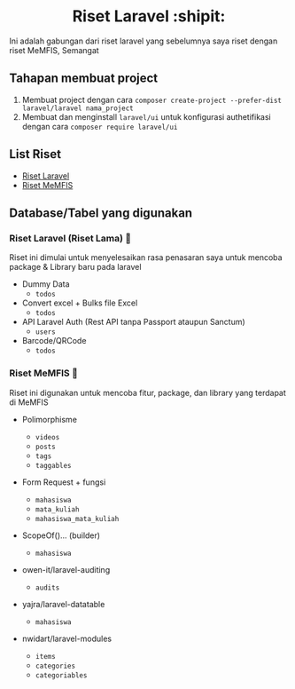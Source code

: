 <h1 align=center>Riset Laravel :shipit:</h1>
Ini adalah gabungan dari riset laravel yang sebelumnya saya riset dengan riset MeMFIS, Semangat

## Tahapan membuat project
1. Membuat project dengan cara `composer create-project --prefer-dist laravel/laravel nama_project`
2. Membuat dan menginstall `laravel/ui` untuk konfigurasi authetifikasi dengan cara `composer require laravel/ui`


## List Riset
- [Riset Laravel](/riset-laravel.md)
- [Riset MeMFIS](/riset-memfis.md)


## Database/Tabel yang digunakan

  ### Riset Laravel (Riset Lama) :eyes:
  Riset ini dimulai untuk menyelesaikan rasa penasaran saya untuk mencoba package & Library baru pada laravel

  - Dummy Data
    - `todos`
  - Convert excel + Bulks file Excel
    - `todos`
  - API Laravel Auth (Rest API tanpa Passport ataupun Sanctum)
    - `users`
  - Barcode/QRCode
    - `todos`

  ### Riset MeMFIS :eyes:
  Riset ini digunakan untuk mencoba fitur, package, dan library yang terdapat di MeMFIS

  - Polimorphisme
    - `videos`
    - `posts`
    - `tags`
    - `taggables`

  - Form Request + fungsi
    - `mahasiswa`
    - `mata_kuliah`
    - `mahasiswa_mata_kuliah`

  - ScopeOf()... (builder)
    - `mahasiswa`

  - owen-it/laravel-auditing
    - `audits`

  - yajra/laravel-datatable
    - `mahasiswa`

  - nwidart/laravel-modules
    - `items`
    - `categories`
    - `categoriables`